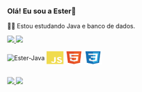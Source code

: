 ### Olá! Eu sou a Ester👋

👩‍💻 Estou estudando Java e banco de dados.

<div>
    <a href="https://beacons.ai/estercarvalhovar">
        <img height="170em" src="https://github-readme-stats.vercel.app/api?username=estercarvalhovar&show_icons=true&theme=merko&include_all_commits=true&count_private=true"/> 
        <img height="170em" src="https://github-readme-stats.vercel.app/api/top-langs/?username=estercarvalhovar&layout=compact&langs_count=16&theme=merko"/>
    </a>
</div>

<div style="display: inline_block"><br>
  <img align="center" alt="Ester-Java" height="30" width="40" src="https://cdn.jsdelivr.net/gh/devicons/devicon/icons/java/java-original.svg" />
  <img align="center" alt="Ester-JS" height="30" width="40" src="https://raw.githubusercontent.com/devicons/devicon/master/icons/javascript/javascript-plain.svg">
  <img align="center" alt="Ester-HTML" height="30" width="40" src="https://raw.githubusercontent.com/devicons/devicon/master/icons/html5/html5-original.svg">
  <img align="center" alt="Ester-CSS" height="30" width="40" src="https://raw.githubusercontent.com/devicons/devicon/master/icons/css3/css3-original.svg">      
 </div>


  ##

<div>
   <a href= "https://www.linkedin.com/in/g-c-9234ba270/" target="_blank"><img src="https://img.shields.io/badge/-LinkedIn-%230077B5?style=for-the-badge&logo=linkedin&logoColor=white" target="_blank">
   <a href= "https://mail.google.com/mail/u/0/?tab=rm&ogbl#inbox" target="_blank"><img src="https://img.shields.io/badge/Gmail-D14836?style=for-the-badge&logo=gmail&logoColor=white" target="_blank">
  </div>
